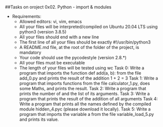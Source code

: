 ##Tasks on oroject 0x02. Python - import & modules
- Requirements: 
	- Allowed editors: vi, vim, emacs
	- All your files will be interpreted/compiled on Ubuntu 20.04 LTS using python3 (version 3.8.5)
	- All your files should end with a new line
	- The first line of all your files should be exactly #!/usr/bin/python3
	- A README.md file, at the root of the folder of the project, is mandatory
	- Your code should use the pycodestyle (version 2.8.\*)
	- All your files must be executable
	- The length of your files will be tested using wc
Task 0: Write a program that imports the function def add(a, b): from the file add_0.py and prints the result of the addition 1 + 2 = 3
Task 1: Write a program that imports functions from the file calculator_1.py, does some Maths, and prints the result.
Task 2: Write a program that prints the number of and the list of its arguments.
Task 3: Write a program that prints the result of the addition of all arguments
Task 4: Write a program that prints all the names defined by the compiled module hidden_4.pyc (please download it locally).
Task 5: Write a program that imports the variable a from the file variable_load_5.py and prints its value.
